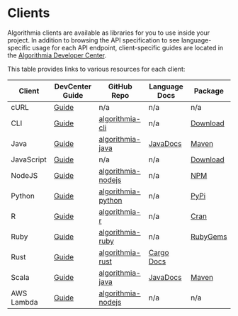 # Clients

Algorithmia clients are available as libraries for you to use inside your project.
In addition to browsing the API specification to see language-specific usage for each API endpoint,
client-specific guides are located in the [Algorithmia Developer Center](http://developers.algorithmia.com).

This table provides links to various resources for each client:

Client      |  DevCenter Guide   |  GitHub Repo  |  Language Docs  |  Package
----------- | -------- | ------------- | --------------- | -----------
cURL | [Guide](http://developers.algorithmia.com/application-development/client-guides/curl) | n/a | n/a | n/a
CLI | [Guide](http://developers.algorithmia.com/application-development/client-guides/cli) | [algorithmia-cli](https://github.com/algorithmiaio/algorithmia-cli) | n/a | [Download](https://github.com/algorithmiaio/algorithmia-cli/releases)
Java | [Guide](http://developers.algorithmia.com/application-development/client-guides/java) | [algorithmia-java](https://github.com/algorithmiaio/algorithmia-java) | [JavaDocs](http://www.javadoc.io/doc/com.algorithmia/algorithmia-client) | [Maven](http://search.maven.org/#search%7Cgav%7C1%7Cg%3A%22com.algorithmia%22%20AND%20a%3A%22algorithmia-client%22)
JavaScript | [Guide](http://developers.algorithmia.com/application-development/client-guides/javascript) | n/a | n/a | [Download](https://algorithmia.com/v1/clients/js/algorithmia-0.2.0.js)
NodeJS | [Guide](http://developers.algorithmia.com/application-development/client-guides/node) | [algorithmia-nodejs](https://github.com/algorithmiaio/algorithmia-nodejs) | n/a | [NPM](https://www.npmjs.com/package/algorithmia)
Python | [Guide](http://developers.algorithmia.com/application-development/client-guides/python) | [algorithmia-python](https://github.com/algorithmiaio/algorithmia-python) | n/a | [PyPi](https://pypi.python.org/pypi/algorithmia)
R | [Guide](http://developers.algorithmia.com/application-development/client-guides/r) | [algorithmia-r](https://github.com/algorithmiaio/algorithmia-r) | n/a | [Cran](https://cran.r-project.org/web/packages/algorithmia/index.html)
Ruby | [Guide](http://developers.algorithmia.com/application-development/client-guides/ruby) | [algorithmia-ruby](https://github.com/algorithmiaio/algorithmia-ruby) | n/a | [RubyGems](https://rubygems.org/gems/algorithmia)
Rust | [Guide](http://developers.algorithmia.com/application-development/client-guides/rust) | [algorithmia-rust](https://github.com/algorithmiaio/algorithmia-rust) | [Cargo Docs](http://algorithmiaio.github.io/algorithmia-rust/algorithmia/)
Scala | [Guide](http://developers.algorithmia.com/application-development/client-guides/scala) | [algorithmia-java](https://github.com/algorithmiaio/algorithmia-java) | [JavaDocs](http://www.javadoc.io/doc/com.algorithmia/algorithmia-client) | [Maven](http://search.maven.org/#search%7Cgav%7C1%7Cg%3A%22com.algorithmia%22%20AND%20a%3A%22algorithmia-client%22)
AWS Lambda | [Guide](http://developers.algorithmia.com/application-development/client-guides/aws-lambda) | [algorithmia-nodejs](https://github.com/algorithmiaio/algorithmia-nodejs/tree/master/contrib/lambda) | n/a | n/a
